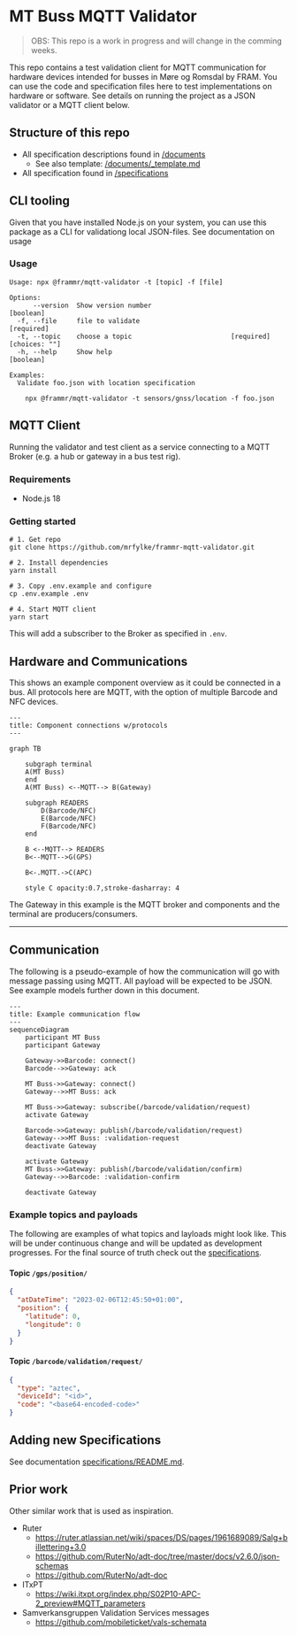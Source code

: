 # MT Buss MQTT Validator

> OBS: This repo is a work in progress and will change in the comming weeks.

This repo contains a test validation client for MQTT communication for hardware
devices intended for busses in Møre og Romsdal by FRAM. You can use the code and
specification files here to test implementations on hardware or software. See
details on running the project as a JSON validator or a MQTT client below.

## Structure of this repo

- All specification descriptions found in [/documents](./documents/)
  - See also template: [/documents/\_template.md](./documents/_template.md)
- All specification found in [/specifications](./specifications/)

## CLI tooling

Given that you have installed Node.js on your system, you can use this package
as a CLI for validationg local JSON-files. See documentation on usage

### Usage

```
Usage: npx @frammr/mqtt-validator -t [topic] -f [file]

Options:
      --version  Show version number                                   [boolean]
  -f, --file     file to validate                                     [required]
  -t, --topic    choose a topic                         [required] [choices: ""]
  -h, --help     Show help                                             [boolean]

Examples:
  Validate foo.json with location specification

    npx @frammr/mqtt-validator -t sensors/gnss/location -f foo.json
```

## MQTT Client

Running the validator and test client as a service connecting to a MQTT Broker
(e.g. a hub or gateway in a bus test rig).

### Requirements

- Node.js 18

### Getting started

```shell
# 1. Get repo
git clone https://github.com/mrfylke/frammr-mqtt-validator.git

# 2. Install dependencies
yarn install

# 3. Copy .env.example and configure
cp .env.example .env

# 4. Start MQTT client
yarn start
```

This will add a subscriber to the Broker as specified in `.env`.

## Hardware and Communications

This shows an example component overview as it could be connected in a bus. All
protocols here are MQTT, with the option of multiple Barcode and NFC devices.

```mermaid
---
title: Component connections w/protocols
---

graph TB

    subgraph terminal
    A(MT Buss)
    end
    A(MT Buss) <--MQTT--> B(Gateway)

    subgraph READERS
        D(Barcode/NFC)
        E(Barcode/NFC)
        F(Barcode/NFC)
    end

    B <--MQTT--> READERS
    B<--MQTT-->G(GPS)

    B<-.MQTT.->C(APC)

    style C opacity:0.7,stroke-dasharray: 4

```

The Gateway in this example is the MQTT broker and components and the terminal
are producers/consumers.

---

## Communication

The following is a pseudo-example of how the communication will go with message
passing using MQTT. All payload will be expected to be JSON. See example models
further down in this document.

```mermaid
---
title: Example communication flow
---
sequenceDiagram
    participant MT Buss
    participant Gateway

    Gateway->>Barcode: connect()
    Barcode-->>Gateway: ack

    MT Buss->>Gateway: connect()
    Gateway-->>MT Buss: ack

    MT Buss->>Gateway: subscribe(/barcode/validation/request)
    activate Gateway

    Barcode->>Gateway: publish(/barcode/validation/request)
    Gateway-->>MT Buss: :validation-request
    deactivate Gateway

    activate Gateway
    MT Buss->>Gateway: publish(/barcode/validation/confirm)
    Gateway-->>Barcode: :validation-confirm

    deactivate Gateway
```

### Example topics and payloads

The following are examples of what topics and layloads might look like. This
will be under continuous change and will be updated as development progresses.
For the final source of truth check out the [specifications](./specifications).

#### Topic `/gps/position/`

```json
{
  "atDateTime": "2023-02-06T12:45:50+01:00",
  "position": {
    "latitude": 0,
    "longitude": 0
  }
}
```

#### Topic `/barcode/validation/request/`

```json
{
  "type": "aztec",
  "deviceId": "<id>",
  "code": "<base64-encoded-code>"
}
```

## Adding new Specifications

See documentation [specifications/README.md](./specifications/README.md).

## Prior work

Other similar work that is used as inspiration.

- Ruter
  - https://ruter.atlassian.net/wiki/spaces/DS/pages/1961689089/Salg+billettering+3.0
  - https://github.com/RuterNo/adt-doc/tree/master/docs/v2.6.0/json-schemas
  - https://github.com/RuterNo/adt-doc
- ITxPT
  - https://wiki.itxpt.org/index.php/S02P10-APC-2_preview#MQTT_parameters
- Samverkansgruppen Validation Services messages
  - https://github.com/mobileticket/vals-schemata
